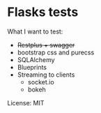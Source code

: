 # Flasks tests

What I want to test:
* ~~Restplus + swagger~~
* bootstrap css and purecss
* SQLAlchemy
* Blueprints
* Streaming to clients
  * socket.io
  * bokeh

License: MIT
